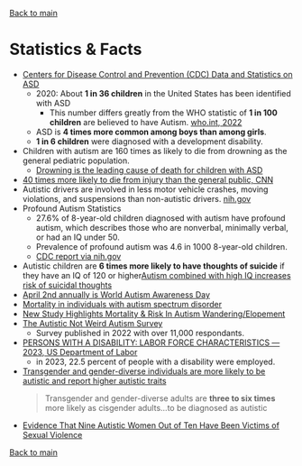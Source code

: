 [Back to main](README.md)

# Statistics & Facts

* [Centers for Disease Control and Prevention (CDC) Data and Statistics on ASD](https://www.cdc.gov/ncbddd/autism/data.html)
  * 2020: About **1 in 36 children** in the United States has been identified with ASD
    * This number differs greatly from the WHO statistic of **1 in 100 children** are believed to have Autism. [who.int, 2022](https://www.who.int/news-room/fact-sheets/detail/autism-spectrum-disorders)
  * ASD is **4 times more common among boys than among girls**.
  * **1 in 6 children** were diagnosed with a development disability.
* Children with autism are 160 times as likely to die from drowning as the general pediatric population. 
  * [Drowning is the leading cause of death for children with ASD](https://www.publichealth.columbia.edu/public-health-now/news/individuals-autism-substantially-heightened-risk-injury-death)
* [40 times more likely to die from injury than the general public, CNN](https://www.cnn.com/2017/03/21/health/autism-injury-deaths-study/index.html)
* Autistic drivers are involved in less motor vehicle crashes, moving violations, and suspensions than non-autistic drivers. [nih.gov](https://www.ncbi.nlm.nih.gov/pmc/articles/PMC8918049/#:~:text=Results%3A,0.32%20%5B0.18%E2%80%930.58%5D)
* Profound Autism Statistics
  * 27.6% of 8-year-old children diagnosed with autism have profound autism, which describes those who are nonverbal, minimally verbal, or had an IQ under 50.
  * Prevalence of profound autism was 4.6 in 1000 8-year-old children.
  * [CDC report via nih.gov](https://pubmed.ncbi.nlm.nih.gov/37074176/)
* Autistic children are **6 times more likely to have thoughts of suicide** if they have an IQ of 120 or higher[Autism combined with high IQ increases risk of suicidal thoughts](https://medicine.uiowa.edu/content/autism-combined-high-iq-increases-risk-suicidal-thoughts)
* [April 2nd annually is World Autism Awareness Day](https://www.un.org/en/observances/autism-day)
* [Mortality in individuals with autism spectrum disorder](https://www.ncbi.nlm.nih.gov/pmc/articles/PMC6713622)
* [New Study Highlights Mortality & Risk In Autism Wandering/Elopement](https://nationalautismassociation.org/new-study-highlights-lethal-risks-of-missing-persons-with-autism/)
* [The Autistic Not Weird Autism Survey](https://autisticnotweird.com/autismsurvey/)
  * Survey published in 2022 with over 11,000 respondants.
* [PERSONS WITH A DISABILITY: LABOR FORCE CHARACTERISTICS — 2023, US Department of Labor](https://www.bls.gov/news.release/pdf/disabl.pdf)
  * in 2023, 22.5 percent of people with a disability were employed.
* [Transgender and gender-diverse individuals are more likely to be autistic and report higher autistic traits](https://www.cam.ac.uk/research/news/transgender-and-gender-diverse-individuals-are-more-likely-to-be-autistic-and-report-higher-autistic)
  > Transgender and gender-diverse adults are **three to six times** more likely as cisgender adults...to be diagnosed as autistic
* [Evidence That Nine Autistic Women Out of Ten Have Been Victims of Sexual Violence](https://www.ncbi.nlm.nih.gov/pmc/articles/PMC9087551/)

[Back to main](README.md)